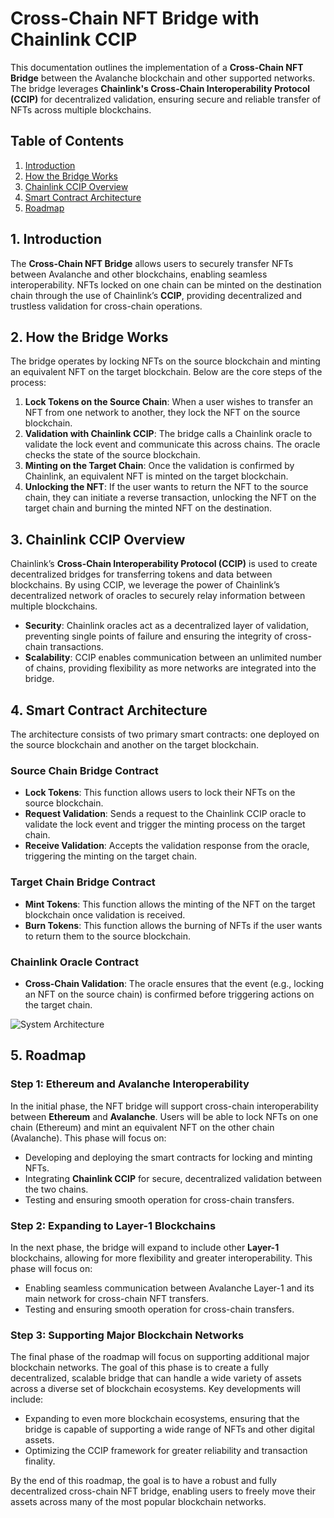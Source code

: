 # Cross-Chain NFT Bridge with Chainlink CCIP

This documentation outlines the implementation of a **Cross-Chain NFT Bridge** between the Avalanche blockchain and other supported networks. The bridge leverages **Chainlink's Cross-Chain Interoperability Protocol (CCIP)** for decentralized validation, ensuring secure and reliable transfer of NFTs across multiple blockchains.

## Table of Contents
1. [Introduction](#introduction)
2. [How the Bridge Works](#how-the-bridge-works)
3. [Chainlink CCIP Overview](#chainlink-ccip-overview)
4. [Smart Contract Architecture](#smart-contract-architecture)
5. [Roadmap](#roadmap)

## 1. Introduction

The **Cross-Chain NFT Bridge** allows users to securely transfer NFTs between Avalanche and other blockchains, enabling seamless interoperability. NFTs locked on one chain can be minted on the destination chain through the use of Chainlink’s **CCIP**, providing decentralized and trustless validation for cross-chain operations.

## 2. How the Bridge Works

The bridge operates by locking NFTs on the source blockchain and minting an equivalent NFT on the target blockchain. Below are the core steps of the process:

1. **Lock Tokens on the Source Chain**: When a user wishes to transfer an NFT from one network to another, they lock the NFT on the source blockchain.
2. **Validation with Chainlink CCIP**: The bridge calls a Chainlink oracle to validate the lock event and communicate this across chains. The oracle checks the state of the source blockchain.
3. **Minting on the Target Chain**: Once the validation is confirmed by Chainlink, an equivalent NFT is minted on the target blockchain.
4. **Unlocking the NFT**: If the user wants to return the NFT to the source chain, they can initiate a reverse transaction, unlocking the NFT on the target chain and burning the minted NFT on the destination.

## 3. Chainlink CCIP Overview

Chainlink’s **Cross-Chain Interoperability Protocol (CCIP)** is used to create decentralized bridges for transferring tokens and data between blockchains. By using CCIP, we leverage the power of Chainlink’s decentralized network of oracles to securely relay information between multiple blockchains.

- **Security**: Chainlink oracles act as a decentralized layer of validation, preventing single points of failure and ensuring the integrity of cross-chain transactions.
- **Scalability**: CCIP enables communication between an unlimited number of chains, providing flexibility as more networks are integrated into the bridge.

## 4. Smart Contract Architecture

The architecture consists of two primary smart contracts: one deployed on the source blockchain and another on the target blockchain.

### Source Chain Bridge Contract
- **Lock Tokens**: This function allows users to lock their NFTs on the source blockchain.
- **Request Validation**: Sends a request to the Chainlink CCIP oracle to validate the lock event and trigger the minting process on the target chain.
- **Receive Validation**: Accepts the validation response from the oracle, triggering the minting on the target chain.

### Target Chain Bridge Contract
- **Mint Tokens**: This function allows the minting of the NFT on the target blockchain once validation is received.
- **Burn Tokens**: This function allows the burning of NFTs if the user wants to return them to the source blockchain.

### Chainlink Oracle Contract
- **Cross-Chain Validation**: The oracle ensures that the event (e.g., locking an NFT on the source chain) is confirmed before triggering actions on the target chain.



![System Architecture](https://github.com/HKskn/Cross-Chain-NFT-Bridge/blob/main/ccip-diagram-04_v04.webp?raw=true)




## 5. Roadmap

### Step 1: Ethereum and Avalanche Interoperability

In the initial phase, the NFT bridge will support cross-chain interoperability between **Ethereum** and **Avalanche**. Users will be able to lock NFTs on one chain (Ethereum) and mint an equivalent NFT on the other chain (Avalanche). This phase will focus on:

- Developing and deploying the smart contracts for locking and minting NFTs.
- Integrating **Chainlink CCIP** for secure, decentralized validation between the two chains.
- Testing and ensuring smooth operation for cross-chain transfers.

### Step 2: Expanding to Layer-1 Blockchains

In the next phase, the bridge will expand to include other **Layer-1** blockchains, allowing for more flexibility and greater interoperability. This phase will focus on:

- Enabling seamless communication between Avalanche Layer-1 and its main network for cross-chain NFT transfers.
- Testing and ensuring smooth operation for cross-chain transfers.

### Step 3: Supporting Major Blockchain Networks

The final phase of the roadmap will focus on supporting additional major blockchain networks. The goal of this phase is to create a fully decentralized, scalable bridge that can handle a wide variety of assets across a diverse set of blockchain ecosystems. Key developments will include:

- Expanding to even more blockchain ecosystems, ensuring that the bridge is capable of supporting a wide range of NFTs and other digital assets.
- Optimizing the CCIP framework for greater reliability and transaction finality.

By the end of this roadmap, the goal is to have a robust and fully decentralized cross-chain NFT bridge, enabling users to freely move their assets across many of the most popular blockchain networks.

